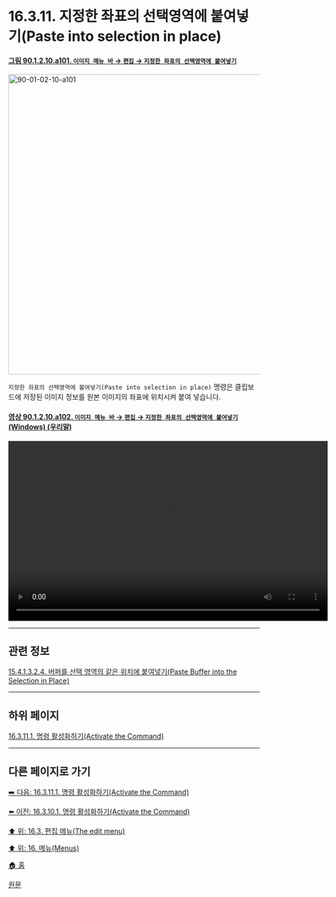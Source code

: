 # 16.3.11. 지정한 좌표의 선택영역에 붙여넣기(Paste into selection in place)

<a id="90-01-02-10-a101"></a>

#### [그림 90.1.2.10.a101. `이미지 메뉴 바` → `편집` → `지정한 좌표의 선택영역에 붙여넣기`](./90-01-02-10-paste_into_selection_in_place.md#90-01-02-10-a101)
<img width="980" height="601" alt="90-01-02-10-a101" src="https://github.com/user-attachments/assets/66d39844-1f18-4d8e-b328-6bf65bc5162f" />

`지정한 좌표의 선택영역에 붙여넣기(Paste into selection in place)` 명령은 클립보드에 저장된 이미지 정보를 원본 이미지의 좌표에 위치시켜 붙여 넣습니다.

<a id="90-01-02-10-a102"></a>

#### [영상 90.1.2.10.a102. `이미지 메뉴 바` → `편집` → `지정한 좌표의 선택영역에 붙여넣기` (Windows) (우리말)](./90-01-02-10-paste_into_selection_in_place.md#90-01-02-10-a102)
<video controls="controls" width="640" height="360" src="https://github.com/user-attachments/assets/f751a00e-5df2-40ec-9d61-ccc117700444"></video>

***

## 관련 정보

[15.4.1.3.2.4. 버퍼를 선택 영역의 같은 위치에 붙여넣기(Paste Buffer into the Selection in Place)](./15-04-01-03-02-04-paste_buffer_into_the_selection_in_place.md)

***

## 하위 페이지

[16.3.11.1. 명령 활성화하기(Activate the Command)](./16-03-11-01-activate_the_command.md)

***

## 다른 페이지로 가기

[➡️ 다음: 16.3.11.1. 명령 활성화하기(Activate the Command)](./16-03-11-01-activate_the_command.md)

[⬅️ 이전: 16.3.10.1. 명령 활성화하기(Activate the Command)](./16-03-10-01-activate_the_command.md)

[⬆️ 위: 16.3. 편집 메뉴(The edit menu)](./16-03-00-the-edit-menu.md)

[⬆️ 위: 16. 메뉴(Menus)](./16-00-menus.md)

[🏠 홈](./00-home.md)

[원문](https://docs.gimp.org/2.10/ko/gimp-edit-paste-into-in-place.html)